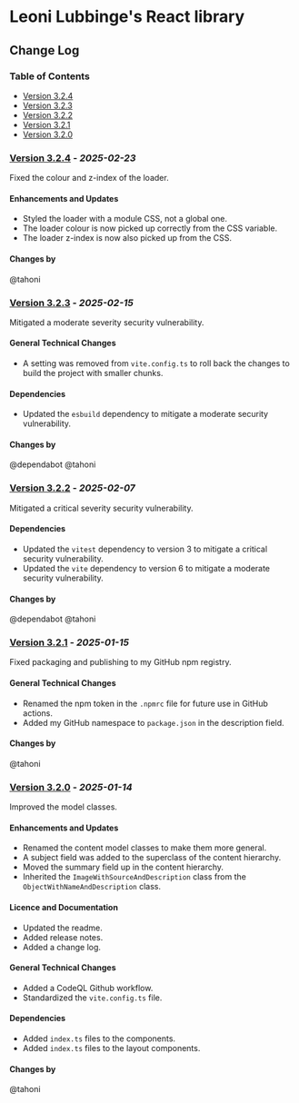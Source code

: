 # Leoni Lubbinge's React library
## Change Log

### Table of Contents
- [Version 3.2.4](#version-324---_2025-02-23_)
- [Version 3.2.3](#version-323---_2025-02-15_)
- [Version 3.2.2](#version-322---_2025-02-07_)
- [Version 3.2.1](#version-321---_2025-01-15_)
- [Version 3.2.0](#version-320---_2025-01-14_)

### [Version 3.2.4](https://github.com/tahoni/template-react/releases/tag/version-3.2.4) - _2025-02-23_
Fixed the colour and z-index of the loader.<br/>

#### Enhancements and Updates
- Styled the loader with a module CSS, not a global one.
- The loader colour is now picked up correctly from the CSS variable.
- The loader z-index is now also picked up from the CSS.

#### Changes by
@tahoni

### [Version 3.2.3](https://github.com/tahoni/template-react/releases/tag/version-3.2.3) - _2025-02-15_
Mitigated a moderate severity security vulnerability.<br/>

#### General Technical Changes
- A setting was removed from `vite.config.ts` to roll back the changes to build the project with smaller chunks.

#### Dependencies
- Updated the `esbuild` dependency to mitigate a moderate security vulnerability.

#### Changes by
@dependabot
@tahoni

### [Version 3.2.2](https://github.com/tahoni/template-react/releases/tag/version-3.2.1) - _2025-02-07_
Mitigated a critical severity security vulnerability.<br/>

#### Dependencies
- Updated the `vitest` dependency to version 3 to mitigate a critical security vulnerability.
- Updated the `vite` dependency to version 6 to mitigate a moderate security vulnerability.

#### Changes by
@dependabot
@tahoni

### [Version 3.2.1](https://github.com/tahoni/template-react/releases/tag/version-3.2.1) - _2025-01-15_
Fixed packaging and publishing to my GitHub npm registry.<br/>

#### General Technical Changes
- Renamed the npm token in the `.npmrc` file for future use in GitHub actions.
- Added my GitHub namespace to `package.json` in the description field.

#### Changes by
@tahoni

### [Version 3.2.0](https://github.com/tahoni/template-react/releases/tag/version-3.2.0) - _2025-01-14_
Improved the model classes.<br/>

#### Enhancements and Updates
- Renamed the content model classes to make them more general.
- A subject field was added to the superclass of the content hierarchy. 
- Moved the summary field up in the content hierarchy.
- Inherited the `ImageWithSourceAndDescription` class from the `ObjectWithNameAndDescription` class. 

#### Licence and Documentation
- Updated the readme.
- Added release notes.
- Added a change log.

#### General Technical Changes
- Added a CodeQL Github workflow.
- Standardized the `vite.config.ts` file.

#### Dependencies
- Added `index.ts` files to the components.
- Added `index.ts` files to the layout components.

#### Changes by
@tahoni

